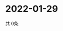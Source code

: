 # 2022-01-29
  共 0条

  <!-- BEGIN -->
  <!-- 最后更新时间Sat Jan 29 2022 11:02:16 GMT+0000 (Coordinated Universal Time) -->
  
  <!-- END -->
  
  